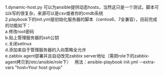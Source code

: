 1.dynamic-host.py 可以为ansible提供动态hosts，当然这只是一个测试，脚本可以k写的很复杂，来源可以是csv或者你的cmdb系统  
2.playbook下的init.yml是初始化服务器的脚本（centos6、7全兼容），目前完成的功能如下：  
  a.修改root密码  
  b.贴上管理服务器的ssh公钥  
  c.关闭selinux  
  d.添加来自于管理服务器的入向策略全允许  
  e.zabbix agent部署并且自动改完zabbix server地址（需把role下的zabbix-agent拷贝到/etc/ansible/role下）  
用法：ansible-playbook init.yml --extra-vars "host=Your host group"  
